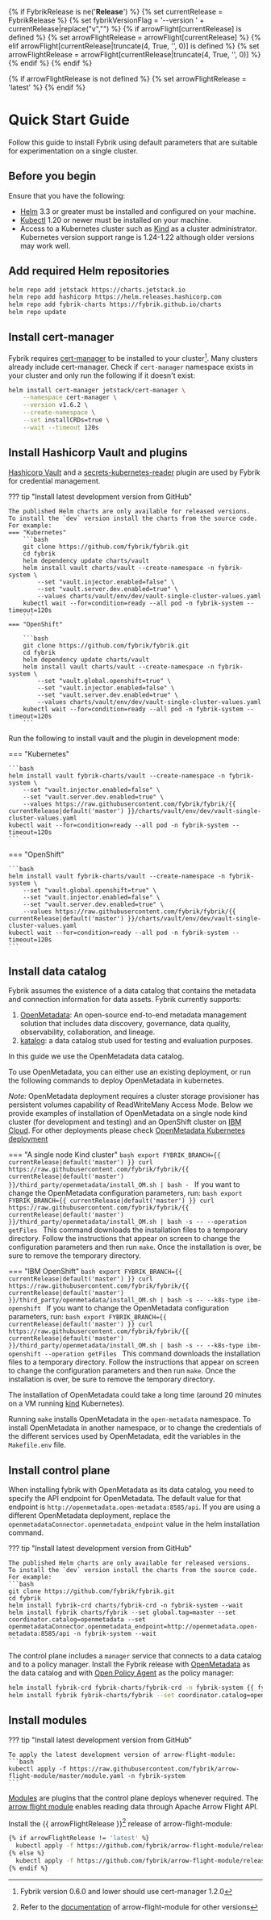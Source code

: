 {% if FybrikRelease is ne('__Release__') %}
    {% set currentRelease = FybrikRelease %}
    {% set fybrikVersionFlag = '--version ' + currentRelease|replace("v","") %}
    {% if arrowFlight[currentRelease]  is defined %}
         {% set arrowFlightRelease = arrowFlight[currentRelease] %}
    {% elif arrowFlight[currentRelease|truncate(4, True, '', 0)] is defined %}
        {% set arrowFlightRelease = arrowFlight[currentRelease|truncate(4, True, '', 0)] %}
    {% endif %}
{% endif %}

{% if arrowFlightRelease  is not defined %}
    {% set arrowFlightRelease = 'latest' %}
{% endif %}

# Quick Start Guide

Follow this guide to install Fybrik using default parameters that are suitable for experimentation on a single cluster.

<!-- For a full installation refer to the [full installation guide](./setup/install) instead. -->

## Before you begin

Ensure that you have the following:

- [Helm](https://helm.sh/) 3.3 or greater must be installed and configured on your machine.
- [Kubectl](https://kubernetes.io/docs/tasks/tools/install-kubectl/) 1.20 or newer must be installed on your machine.
- Access to a Kubernetes cluster such as [Kind](http://kind.sigs.k8s.io/) as a cluster administrator. Kubernetes version support range is 1.24-1.22 although older versions may work well.


## Add required Helm repositories

```bash
helm repo add jetstack https://charts.jetstack.io
helm repo add hashicorp https://helm.releases.hashicorp.com
helm repo add fybrik-charts https://fybrik.github.io/charts
helm repo update
```

## Install cert-manager

Fybrik requires [cert-manager](https://cert-manager.io) to be installed to your cluster[^1]. 
Many clusters already include cert-manager. Check if `cert-manager` namespace exists in your cluster and only run the following if it doesn't exist:

```bash
helm install cert-manager jetstack/cert-manager \
    --namespace cert-manager \
    --version v1.6.2 \
    --create-namespace \
    --set installCRDs=true \
    --wait --timeout 120s
``` 

## Install Hashicorp Vault and plugins

[Hashicorp Vault](https://www.vaultproject.io/) and a [secrets-kubernetes-reader](https://github.com/fybrik/vault-plugin-secrets-kubernetes-reader) plugin are used by Fybrik for credential management.

??? tip "Install latest development version from GitHub"

    The published Helm charts are only available for released versions.
    To install the `dev` version install the charts from the source code.
    For example:
	=== "Kubernetes"
		```bash
		git clone https://github.com/fybrik/fybrik.git
		cd fybrik
		helm dependency update charts/vault
		helm install vault charts/vault --create-namespace -n fybrik-system \
			--set "vault.injector.enabled=false" \
			--set "vault.server.dev.enabled=true" \
			--values charts/vault/env/dev/vault-single-cluster-values.yaml
		kubectl wait --for=condition=ready --all pod -n fybrik-system --timeout=120s
		```
	=== "OpenShift"

		```bash
		git clone https://github.com/fybrik/fybrik.git
		cd fybrik
		helm dependency update charts/vault
		helm install vault charts/vault --create-namespace -n fybrik-system \
			--set "vault.global.openshift=true" \
			--set "vault.injector.enabled=false" \
			--set "vault.server.dev.enabled=true" \
			--values charts/vault/env/dev/vault-single-cluster-values.yaml
		kubectl wait --for=condition=ready --all pod -n fybrik-system --timeout=120s
	    ```


Run the following to install vault and the plugin in development mode:

=== "Kubernetes" 

    ```bash
    helm install vault fybrik-charts/vault --create-namespace -n fybrik-system \
        --set "vault.injector.enabled=false" \
        --set "vault.server.dev.enabled=true" \
        --values https://raw.githubusercontent.com/fybrik/fybrik/{{ currentRelease|default('master') }}/charts/vault/env/dev/vault-single-cluster-values.yaml
    kubectl wait --for=condition=ready --all pod -n fybrik-system --timeout=120s
    ```

=== "OpenShift"

    ```bash
    helm install vault fybrik-charts/vault --create-namespace -n fybrik-system \
        --set "vault.global.openshift=true" \
        --set "vault.injector.enabled=false" \
        --set "vault.server.dev.enabled=true" \
        --values https://raw.githubusercontent.com/fybrik/fybrik/{{ currentRelease|default('master') }}/charts/vault/env/dev/vault-single-cluster-values.yaml
    kubectl wait --for=condition=ready --all pod -n fybrik-system --timeout=120s
    ```

## Install data catalog

Fybrik assumes the existence of a data catalog that contains the metadata and connection information for data assets. Fybrik currently supports:

 1. [OpenMetadata](https://open-metadata.org/): An open-source end-to-end metadata management solution that includes data discovery, governance, data quality, observability, collaboration, and lineage.
 2. [katalog](https://fybrik.io/dev/reference/katalog/): a data catalog stub used for testing and evaluation purposes.

In this guide we use the OpenMetadata data catalog.

To use OpenMetadata, you can either use an existing deployment, or run the following commands to deploy OpenMetadata in kubernetes.

*Note:* OpenMetadata deployment requires a cluster storage provisioner has persistent volumes capability of ReadWriteMany Access Mode.
Below we provide examples of installation of OpenMetadata on a single node kind cluster (for development and testing) and an 
OpenShift cluster on [IBM Cloud](https://www.ibm.com/cloud). For other deployments please check [OpenMetadata Kubernetes deployment](https://docs.open-metadata.org/deployment/kubernetes) 

=== "A single node Kind cluster"
    ```bash
    export FYBRIK_BRANCH={{ currentRelease|default('master') }}
    curl https://raw.githubusercontent.com/fybrik/fybrik/{{ currentRelease|default('master') }}/third_party/openmetadata/install_OM.sh | bash -
    ```
    If you want to change the OpenMetadata configuration parameters, run:
    ```bash
    export FYBRIK_BRANCH={{ currentRelease|default('master') }}
    curl https://raw.githubusercontent.com/fybrik/fybrik/{{ currentRelease|default('master') }}/third_party/openmetadata/install_OM.sh | bash -s -- --operation getFiles
    ```
    This command downloads the installation files to a temporary directory. Follow the instructions that appear on screen to change the configuration parameters and then run `make`. Once the installation is over, be sure to remove the temporary directory.

=== "IBM OpenShift"
    ```bash
    export FYBRIK_BRANCH={{ currentRelease|default('master') }}
    curl https://raw.githubusercontent.com/fybrik/fybrik/{{ currentRelease|default('master') }}/third_party/openmetadata/install_OM.sh | bash -s -- --k8s-type ibm-openshift
    ```
    If you want to change the OpenMetadata configuration parameters, run:
    ```bash
    export FYBRIK_BRANCH={{ currentRelease|default('master') }}
    curl https://raw.githubusercontent.com/fybrik/fybrik/{{ currentRelease|default('master') }}/third_party/openmetadata/install_OM.sh | bash -s -- --k8s-type ibm-openshift --operation getFiles
    ```
    This command downloads the installation files to a temporary directory. Follow the instructions that appear on screen to change the configuration parameters and then run `make`. Once the installation is over, be sure to remove the temporary directory.

The installation of OpenMetadata could take a long time (around 20 minutes on a VM running [kind](https://kind.sigs.k8s.io/) Kubernetes).

Running `make` installs OpenMetadata in the `open-metadata` namespace. To install OpenMetadata in another namespace, or to change the credentials of the different services used by OpenMetadata, edit the variables in the `Makefile.env` file.

## Install control plane

When installing fybrik with OpenMetadata as its data catalog, you need to specify the API endpoint for OpenMetadata. The default value for that endpoint is `http://openmetadata.open-metadata:8585/api`. If you are using a different OpenMetadata deployment, replace the `openmetadataConnector.openmetadata_endpoint` value in the helm installation command.

??? tip "Install latest development version from GitHub"

    The published Helm charts are only available for released versions.
    To install the `dev` version install the charts from the source code.
    For example:
    ```bash
    git clone https://github.com/fybrik/fybrik.git
    cd fybrik
    helm install fybrik-crd charts/fybrik-crd -n fybrik-system --wait
    helm install fybrik charts/fybrik --set global.tag=master --set coordinator.catalog=openmetadata --set openmetadataConnector.openmetadata_endpoint=http://openmetadata.open-metadata:8585/api -n fybrik-system --wait
    ```

The control plane includes a `manager` service that connects to a data catalog and to a policy manager.
Install the Fybrik release with [OpenMetadata](https://open-metadata.org/) as the data catalog and with [Open Policy Agent](https://www.openpolicyagent.org) as the policy manager:
    
```bash
helm install fybrik-crd fybrik-charts/fybrik-crd -n fybrik-system {{ fybrikVersionFlag }} --wait
helm install fybrik fybrik-charts/fybrik --set coordinator.catalog=openmetadata --set openmetadataConnector.openmetadata_endpoint=http://openmetadata.open-metadata:8585/api -n fybrik-system {{ fybrikVersionFlag }} --wait
```

## Install modules

??? tip "Install latest development version from GitHub"

    To apply the latest development version of arrow-flight-module:
    ```bash
    kubectl apply -f https://raw.githubusercontent.com/fybrik/arrow-flight-module/master/module.yaml -n fybrik-system
    ```

[Modules](../concepts/modules.md) are plugins that the control plane deploys whenever required. The [arrow flight module](https://github.com/fybrik/arrow-flight-module) enables reading data through Apache Arrow Flight API. 

Install the {{ arrowFlightRelease }}[^2] release of arrow-flight-module:

```bash
{% if arrowFlightRelease != 'latest' %}
  kubectl apply -f https://github.com/fybrik/arrow-flight-module/releases/download/{{ arrowFlightRelease }}/module.yaml -n fybrik-system
{% else %}
  kubectl apply -f https://github.com/fybrik/arrow-flight-module/releases/{{ arrowFlightRelease }}/download/module.yaml -n fybrik-system
{% endif %}
```

[^1]:Fybrik version 0.6.0 and lower should use cert-manager 1.2.0
[^2]: Refer to the [documentation](https://github.com/fybrik/arrow-flight-module/blob/master/README.md#register-as-a-fybrik-module) of arrow-flight-module for other versions
